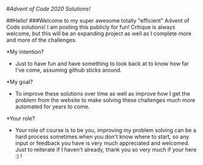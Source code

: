 #*Advent of Code 2020 Solutions!*

##Hello!
###Welcome to my super awesome totally "efficient" Advent of Code solutions! I am posting this publicly for fun! Critique is always welcome, but this will be an expanding project as well as I complete more and more of the challenges.

*My intention?
- Just to have fun and have something to look back at to know how far I've come, assuming github sticks around.

*My goal?
- To improve these solutions over time as well as improve how I get the problem from the website to make solving these challenges much more automated for years to come.

*Your role?
- Your role of course is to be you, improving my problem solving can be a hard process sometimes when you don't know where to start, so any input or feedback you have is very much appreciated and welcomed. Just to reiterate if I haven't already, thank you so very much if your here :) !
